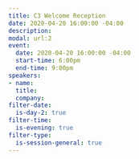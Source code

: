 ```yaml
---
title: C3 Welcome Reception
date: 2020-04-20 16:00:00 -04:00
description: 
modal: url:2
event:
  date: 2020-04-20 16:00:00 -04:00
  start-time: 6:00pm
  end-time: 9:00pm
speakers:
- name: 
  title: 
  company: 
filter-date:
  is-day-2: true
filter-time:
  is-evening: true
filter-type:
  is-session-general: true
---
```


